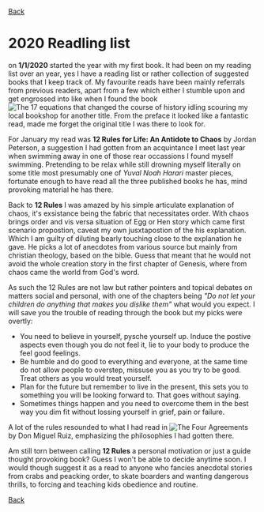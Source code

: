 [Back](https://qprop.github.io/Galaxy-of-Thoughts/)

# 2020 Readling list

on **1/1/2020** started the year with my first book. It had been on my reading list over an year, yes I have a reading list or rather collection of suggested books that I keep track of. My favourite reads have been mainly referrals from previous readers, apart from a few which either I stumble upon and get engrossed into like when I found the book ![The 17 equations that changed the course of history](https://images-na.ssl-images-amazon.com/images/I/51zc7ZMRzNL._SX331_BO1,204,203,200_.jpg) idling scouring my local bookshop for another title. From the preface it looked like a fantastic read, made me forget the original title I was there to look for.

For January my read was **12 Rules for Life: An Antidote to Chaos** by Jordan Peterson, a suggestion I had gotten from an acquintance I meet last year when swimming away in one of those rear occassions I found myself swimming. Pretending to be relax while still drowning myself literally on some title most presumably one of _Yuval Noah Harari_ master pieces, fortunate enough to have read all the three published books he has, mind provoking material he has there.

Back to **12 Rules** I was amazed by his simple articulate explanation of chaos, it's exsistance being the fabric that necessitates order. With chaos brings order and vis versa situation of Egg or Hen story which came first scenario propostion, caveat my own jusxtapostion of the his explanation. Which I am guilty of diluting bearly touching close to the explanation he gave. 
He picks a lot of anecdotes from various source but mainly from christian theology, based on the bible. Guess that meant that he would not avoid the whole creation story in the first chapter of Genesis, where from chaos came the world from God's word.

As such the 12 Rules are not law but rather pointers and topical debates on matters social and personal, with one of the chapters being _"Do not let your children do anything that makes you dislike them"_ what would you expect. I will save you the trouble of reading through the book but my picks were overtly:

* You need to believe in yourself, pysche yourself up. Induce the postive aspects even though you do not feel it, lie to your body to produce the feel good feelings.
* Be humble and do good to everything and everyone, at the same time do not allow people to overstep, missuse you as you try to be good. Treat others as you would treat yourself.
* Plan for the future but remember to live in the present, this sets you to something you will be looking forward to. That goes without saying.
* Sometimes things happen and you need to overcome them in the best way you dim fit without lossing yourself in grief, pain or failure.

A lot of the rules resounded to what I had read in ![The Four Agreements](https://upload.wikimedia.org/wikipedia/en/thumb/5/52/The_Four_Agreements.jpeg/220px-The_Four_Agreements.jpeg) by Don Miguel Ruiz, emphasizing the philosophies I had gotten there.

Am still torn between calling **12 Rules** a personal motivation or just a guide thought provoking book? Guess I won't be able to decide anytime soon. I would though suggest it as a read to anyone who fancies anecdotal stories from crabs and peacking order, to skate boarders and wanting dangerous thrills, to forcing and teaching kids obedience and routine.

[Back](https://qprop.github.io/Galaxy-of-Thoughts/)
